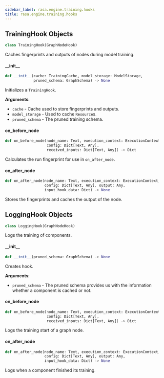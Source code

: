 ```yaml
---
sidebar_label: rasa.engine.training.hooks
title: rasa.engine.training.hooks
---
```

## TrainingHook Objects

```python
class TrainingHook(GraphNodeHook)
```

Caches fingerprints and outputs of nodes during model training.

#### \_\_init\_\_

```python
def __init__(cache: TrainingCache, model_storage: ModelStorage,
             pruned_schema: GraphSchema) -> None
```

Initializes a `TrainingHook`.

**Arguments**:

- `cache` - Cache used to store fingerprints and outputs.
- `model_storage` - Used to cache `Resource`s.
- `pruned_schema` - The pruned training schema.

#### on\_before\_node

```python
def on_before_node(node_name: Text, execution_context: ExecutionContext,
                   config: Dict[Text, Any],
                   received_inputs: Dict[Text, Any]) -> Dict
```

Calculates the run fingerprint for use in `on_after_node`.

#### on\_after\_node

```python
def on_after_node(node_name: Text, execution_context: ExecutionContext,
                  config: Dict[Text, Any], output: Any,
                  input_hook_data: Dict) -> None
```

Stores the fingerprints and caches the output of the node.

## LoggingHook Objects

```python
class LoggingHook(GraphNodeHook)
```

Logs the training of components.

#### \_\_init\_\_

```python
def __init__(pruned_schema: GraphSchema) -> None
```

Creates hook.

**Arguments**:

- `pruned_schema` - The pruned schema provides us with the information whether
  a component is cached or not.

#### on\_before\_node

```python
def on_before_node(node_name: Text, execution_context: ExecutionContext,
                   config: Dict[Text, Any],
                   received_inputs: Dict[Text, Any]) -> Dict
```

Logs the training start of a graph node.

#### on\_after\_node

```python
def on_after_node(node_name: Text, execution_context: ExecutionContext,
                  config: Dict[Text, Any], output: Any,
                  input_hook_data: Dict) -> None
```

Logs when a component finished its training.

